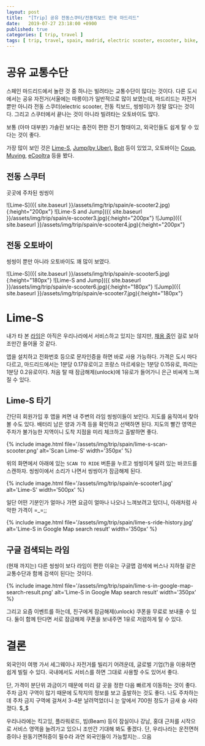 ```yaml
---
layout: post
title:  "[Trip] 공유 전동스쿠터/전동킥보드 천국 마드리드"
date:   2019-07-27 23:18:00 +0900
published: true
categories: [ trip, travel ]
tags: [ trip, travel, spain, madrid, electric scooter, escooter, bike, scooter, sharing, public transportation, transit ]
---
```


# 공유 교통수단

스페인 마드리드에서 놀란 것 중 하나는 빌려타는 교통수단이 많다는 것이다. 다른 도시에서는 공유 자전거(서울에는 따릉이)가 일반적으로 많이 보였는데, 마드리드는 자전거 뿐만 아니라 전동 스쿠터(electric scooter, 전동 킥보드, 씽씽이)가 정말 많다는 것이다. 그리고 스쿠터에서 끝나는 것이 아니라 빌려타는 오토바이도 많다.

보통 (아마 대부분) 가솔린 보다는 충전이 편한 전기 형태이고, 외국인들도 쉽게 탈 수 있다는 것이 좋다.

가장 많이 보인 것은 [Lime-S](https://www.li.me/electric-scooter), [Jump(by Uber)](https://jump.com/), [Bolt](https://bolt.eu/scooters/) 등이 있었고, 오토바이는 [Coup](https://joincoup.com/en/), [Muving](https://muvingusa.com/), [eCooltra](https://www.ecooltra.com/en/) 등을 봤다.


## 전동 스쿠터

곳곳에 주차된 씽씽이

![Lime-S]({{ site.baseurl }}/assets/img/trip/spain/e-scooter2.jpg){:height="200px"} ![Lime-S and Jump]({{ site.baseurl }}/assets/img/trip/spain/e-scooter3.jpg){:height="200px"} ![Jump]({{ site.baseurl }}/assets/img/trip/spain/e-scooter4.jpg){:height="200px"}


## 전동 오토바이

씽씽이 뿐만 아니라 오토바이도 꽤 많이 보였다.

![Lime-S]({{ site.baseurl }}/assets/img/trip/spain/e-scooter5.jpg){:height="180px"} ![Lime-S and Jump]({{ site.baseurl }}/assets/img/trip/spain/e-scooter6.jpg){:height="180px"} ![Jump]({{ site.baseurl }}/assets/img/trip/spain/e-scooter7.jpg){:height="180px"}

# Lime-S

내가 타 본 [라임](https://www.li.me/electric-scooter)은 아직은 우리나라에서 서비스하고 있지는 않지만, [채용 중](https://jobs.lever.co/limebike?location=Seoul)인 걸로 보아 조만간 들어올 것 같다.

앱을 설치하고 전화번호 등으로 문자인증을 하면 바로 사용 가능하다. 가격은 도시 마다 다르고, 마드리드에서는 1분당 0.17유로이고 프랑스 마르세유는 1분당 0.15유로, 파리는 1분당 0.2유로이다. 처음 탈 때 잠금해제(unlock)에 1유로가 들어가니 은근 비싸게 느껴질 수 있다.


## Lime-S 타기

간단히 회원가입 후 앱을 켜면 내 주변의 라임 씽씽이들이 보인다. 지도를 움직여서 찾아볼 수도 있다. 배터리 남은 양과 가격 등을 확인하고 선택하면 된다. 지도의 빨간 영역은 주차가 불가능한 지역이니 도착 지점을 미리 체크하고 출발하면 좋다.

{% include image.html file='/assets/img/trip/spain/lime-s-scan-scooter.png' alt='Scan Lime-S' width='350px' %}

위의 화면에서 아래에 있는 `SCAN TO RIDE` 버튼을 누르고 씽씽이게 달려 있는 바코드를 스캔하자. 씽씽이에서 소리가 나면서 씽씽이가 잠금해제 된다.

{% include image.html file='/assets/img/trip/spain/e-scooter1.jpg' alt='Lime-S' width='500px' %}

일단 어떤 기분인가 얼마나 가면 요금이 얼마나 나오나 느껴보려고 탔더니, 아래처럼 사악한 가격이 =_=;;

{% include image.html file='/assets/img/trip/spain/lime-s-ride-history.jpg' alt='Lime-S in Google Map search result' width='350px' %}


## 구글 검색되는 라임

(현재 까지는) 다른 씽씽이 보다 라임이 편한 이유는 구글맵 검색에 버스나 지하철 같은 교통수단과 함께 검색이 된다는 것이다.

{% include image.html file='/assets/img/trip/spain/lime-s-in-google-map-search-result.png' alt='Lime-S in Google Map search result' width='350px' %}

그리고 요즘 이벤트를 하는데, 친구에게 잠금해제(unlock) 쿠폰을 무료로 보내줄 수 있다. 둘이 함께 탄다면 서로 잠금해제 쿠폰을 보내주면 1유로 저렴하게 탈 수 있다.


# 결론

외국인이 여행 가서 세그웨이나 자전거를 빌리기 어려운데, 글로벌 기업(?)을 이용하면 쉽게 빌릴 수 있다. 국내에서도 서비스를 하면 그대로 사용할 수도 있어서 좋다.

단, 가격이 분단위 과금이기 때문에 미리 갈 곳을 정한 다음 빠르게 이동하는 것이 좋다. 주차 금지 구역이 많기 때문에 도착지의 정보를 보고 출발하는 것도 좋다. 나도 주차하는데 주차 금지 구역에 걸쳐서 3-4분 날려먹었더니 눈 앞에서 700원 정도가 금새 슝 사라졌다. $_$

우리나라에는 킥고잉, 플라워로드, 빔(Beam) 등이 잠실이나 강남, 홍대 근처를 시작으로 서비스 영역을 늘려가고 있으니 조만간 기대해 봐도 좋겠다. 단, 우리나라는 운전면허증이나 원동기면허증이 필수라 과연 외국인들이 가능할지는.. 으음
